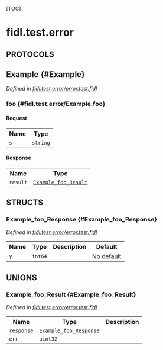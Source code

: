 [TOC]

# fidl.test.error


## **PROTOCOLS**

## Example {#Example}
*Defined in [fidl.test.error/error.test.fidl](https://fuchsia.googlesource.com/fuchsia/+/master/error.test.fidl#3)*


### foo {#fidl.test.error/Example.foo}


#### Request
<table>
    <tr><th>Name</th><th>Type</th></tr>
    <tr>
            <td><code>s</code></td>
            <td>
                <code>string</code>
            </td>
        </tr></table>


#### Response
<table>
    <tr><th>Name</th><th>Type</th></tr>
    <tr>
            <td><code>result</code></td>
            <td>
                <code><a class='link' href='#Example_foo_Result'>Example_foo_Result</a></code>
            </td>
        </tr></table>



## **STRUCTS**

### Example_foo_Response {#Example_foo_Response}
*Defined in [fidl.test.error/error.test.fidl](https://fuchsia.googlesource.com/fuchsia/+/master/error.test.fidl#4)*



<table>
    <tr><th>Name</th><th>Type</th><th>Description</th><th>Default</th></tr><tr id="Example_foo_Response.y">
            <td><code>y</code></td>
            <td>
                <code>int64</code>
            </td>
            <td></td>
            <td>No default</td>
        </tr>
</table>







## **UNIONS**

### Example_foo_Result {#Example_foo_Result}
*Defined in [fidl.test.error/error.test.fidl](https://fuchsia.googlesource.com/fuchsia/+/master/error.test.fidl#4)*


<table>
    <tr><th>Name</th><th>Type</th><th>Description</th></tr><tr id="Example_foo_Result.response">
            <td><code>response</code></td>
            <td>
                <code><a class='link' href='#Example_foo_Response'>Example_foo_Response</a></code>
            </td>
            <td></td>
        </tr><tr id="Example_foo_Result.err">
            <td><code>err</code></td>
            <td>
                <code>uint32</code>
            </td>
            <td></td>
        </tr></table>







